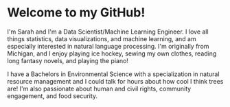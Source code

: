 # Welcome to my GitHub!

I'm Sarah and I'm a Data Scientist/Machine Learning Engineer. I love all things statistics, data visualizations, and machine learning, and am especially interested in natural language processing. I'm originally from Michigan, and I enjoy playing ice hockey, sewing my own clothes, reading long fantasy novels, and playing the piano! 

I have a Bachelors in Environmental Science with a specialization in natural resource management and I could talk for hours about how cool I think trees are! I'm also passionate about human and civil rights, community engagement, and food security.
